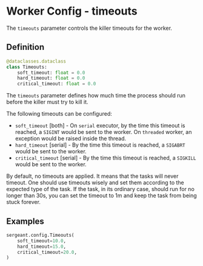# Worker Config - timeouts

The `timeouts` parameter controls the killer timeouts for the worker.


## Definition

```python
@dataclasses.dataclass
class Timeouts:
    soft_timeout: float = 0.0
    hard_timeout: float = 0.0
    critical_timeout: float = 0.0
```

The `timeouts` parameter defines how much time the process should run before the killer must try to kill it.

The following timeouts can be configured:

- `soft_timeout` [both] - On `serial` executor, by the time this timeout is reached, a `SIGINT` would be sent to the worker. On `threaded` worker, an exception would be raised inside the thread.
- `hard_timeout` [serial] - By the time this timeout is reached, a `SIGABRT` would be sent to the worker.
- `critical_timeout` [serial] - By the time this timeout is reached, a `SIGKILL` would be sent to the worker.

By default, no timeouts are applied. It means that the tasks will never timeout. One should use timeouts wisely and set them according to the expected type of the task. If the task, in its ordinary case, should run for no longer than 30s, you can set the timeout to 1m and keep the task from being stuck forever.


## Examples

```python
sergeant.config.Timeouts(
    soft_timeout=10.0,
    hard_timeout=15.0,
    critical_timeout=20.0,
)
```
